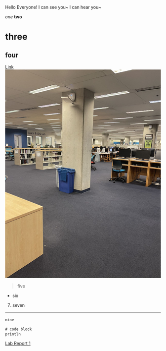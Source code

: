 Hello Everyone! I can see you~ I can hear you~ 

*one*
**two**
# three
## four
[Link](https://www.google.com/)
![Image](geisel.jpg)
>five
* six
7. seven
---
`nine`
```
# code block
println
```

[Lab Report 1](https://lucaszhang2.github.io/cse15l-lab-reports/lab-report-1-week-0.html)